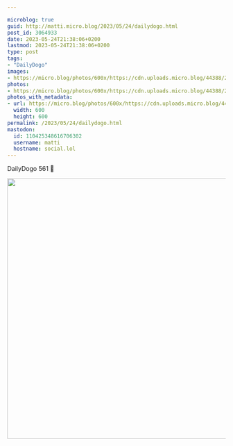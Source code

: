 ```yaml
---

microblog: true
guid: http://matti.micro.blog/2023/05/24/dailydogo.html
post_id: 3064933
date: 2023-05-24T21:38:06+0200
lastmod: 2023-05-24T21:38:06+0200
type: post
tags:
- "DailyDogo"
images:
- https://micro.blog/photos/600x/https://cdn.uploads.micro.blog/44388/2023/76f3c6fa95.jpg
photos:
- https://micro.blog/photos/600x/https://cdn.uploads.micro.blog/44388/2023/76f3c6fa95.jpg
photos_with_metadata:
- url: https://micro.blog/photos/600x/https://cdn.uploads.micro.blog/44388/2023/76f3c6fa95.jpg
  width: 600
  height: 600
permalink: /2023/05/24/dailydogo.html
mastodon:
  id: 110425348616706302
  username: matti
  hostname: social.lol
---
```

DailyDogo 561 🐶

<img src="/media/uploads/2023/76f3c6fa95.jpg" width="600" height="600" alt="" />
